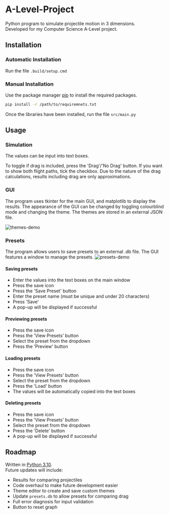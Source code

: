 ﻿# A-Level-Project
Python program to simulate projectile motion in 3 dimensions.\
Developed for my Computer Science A-Level project.

## Installation
### Automatic Installation
Run the file `.build/setup.cmd`

### Manual Installation
Use the package manager [pip](https://pip.pypa.io/en/stable/) to install the required packages.
```bash
pip install -r /path/to/requiremnets.txt
```
Once the libraries have been installed, run the file `src/main.py`

## Usage
### Simulation
The values can be input into text boxes.

To toggle if drag is included, press the 'Drag'/'No Drag' button. If you want to show both flight 
paths, tick the checkbox. Due to the nature of the drag calculations, results including drag are 
only approximations.

### GUI
The program uses tkinter for the main GUI, and matplotlib to display the results. 
The appearance of the GUI can be changed by toggling colourblind mode and changing the theme.
The themes are stored in an external JSON file.

![themes-demo](https://github.com/RoryPoulter/A-Level-Project/assets/118304377/254f73dc-8836-476d-a3e6-a40aecf5c6bf)

### Presets
The program allows users to save presets to an external .db file. The GUI features a window
to manage the presets.
![presets-demo](https://github.com/RoryPoulter/A-Level-Project/assets/118304377/01377cf2-ab31-4103-9f9b-6bb7b1ea2410)

#### Saving presets
* Enter the values into the text boxes on the main window
* Press the save icon
* Press the 'Save Preset' button
* Enter the preset name (must be unique and under 20 characters)
* Press 'Save'
* A pop-up will be displayed if successful

#### Previewing presets
* Press the save icon
* Press the 'View Presets' button
* Select the preset from the dropdown
* Press the 'Preview' button

#### Loading presets
* Press the save icon
* Press the 'View Presets' button
* Select the preset from the dropdown
* Press the 'Load' button
* The values will be automatically copied into the text boxes

#### Deleting presets
* Press the save icon
* Press the 'View Presets' button
* Select the preset from the dropdown
* Press the 'Delete' button
* A pop-up will be displayed if successful




## Roadmap
Written in [Python 3.10](https://www.python.org/downloads/).\
Future updates will include:
* Results for comparing projectiles
* Code overhaul to make future development easier
* Theme editor to create and save custom themes
* Update `presets.db` to allow presets for comparing drag
* Full error diagnosis for input validation
* Button to reset graph
